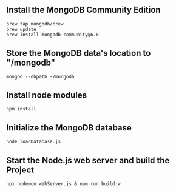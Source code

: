 ## Install the MongoDB Community Edition
``brew tap mongodb/brew``\
``brew update``\
``brew install mongodb-community@6.0``

## Store the MongoDB data's location to "<whoami>/mongodb"
``mongod --dbpath ~/mongodb``

## Install node modules
``npm install``

## Initialize the MongoDB database
``node loadDatabase.js``

## Start the Node.js web server and build the Project
``npx nodemon webServer.js & npm run build:w``
